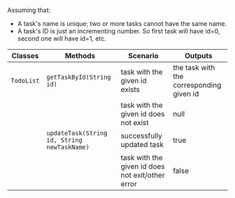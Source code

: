 Assuming that:

- A task's name is unique; two or more tasks cannot have the same name.
- A task's ID is just an incrementing number. So first task will have id=0, second one will have id=1, etc.

| Classes    | Methods                                     | Scenario                                         | Outputs                                  |
|------------|---------------------------------------------|--------------------------------------------------|------------------------------------------|
| `TodoList` | `getTaskById(String id)`                    | task with the given id exists                    | the task with the corresponding given id |
|            |                                             | task with the given id does not exist            | null                                     |
|            | `updateTask(String id, String newTaskName)` | successfully updated task                        | true                                     |
|            |                                             | task with the given id does not exit/other error | false                                    |
